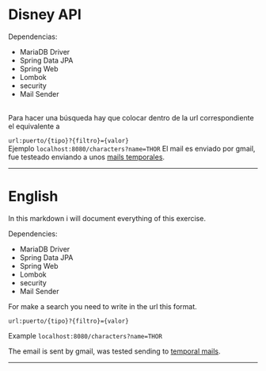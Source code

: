 # Disney API


Dependencias:
- MariaDB Driver 
- Spring Data JPA
- Spring Web
- Lombok
- security
- Mail Sender

\
Para hacer una búsqueda hay que colocar dentro de la url correspondiente el equivalente a 

`
url:puerto/{tipo}?{filtro}={valor}
`
\
Ejemplo
`
localhost:8080/characters?name=THOR
`
El mail es enviado por gmail, fue testeado enviando a unos [mails temporales](temp-mail.org).




---

 # English

In this markdown i will document everything of this exercise.

Dependencies:
- MariaDB Driver 
- Spring Data JPA
- Spring Web
- Lombok
- security
- Mail Sender


For make a search you need to write in the url this format.

`
url:puerto/{tipo}?{filtro}={valor}
`


Example
`
localhost:8080/characters?name=THOR
`

The email is sent by gmail, was tested sending to [temporal mails](temp-mail.org).




---

